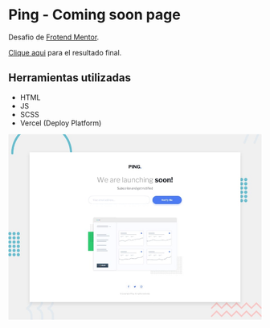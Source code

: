 # Ping - Coming soon page

Desafio de [Frotend Mentor](https://www.frontendmentor.io/profile/Arturo-Lopez).

[Clique aqui](https://ping-coming-soon-page.arturo-lopez.now.sh/) para el resultado final.

## Herramientas utilizadas

- HTML
- JS
- SCSS
- Vercel (Deploy Platform)

![Preview](./images/desktop-preview.jpg)
